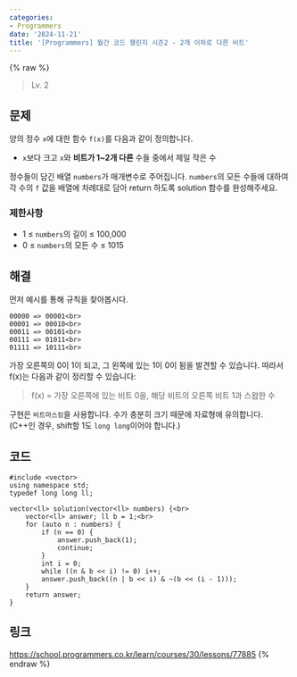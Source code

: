 ```yaml
---
categories:
- Programmers
date: '2024-11-21'
title: '[Programmers] 월간 코드 챌린지 시즌2 - 2개 이하로 다른 비트'
---
```


{% raw %}
> Lv. 2<br>

## 문제
양의 정수  `x`에 대한 함수  `f(x)`를 다음과 같이 정의합니다.

-   `x`보다 크고  `x`와  **비트가 1~2개 다른**  수들 중에서 제일 작은 수

정수들이 담긴 배열  `numbers`가 매개변수로 주어집니다.  `numbers`의 모든 수들에 대하여 각 수의  `f`  값을 배열에 차례대로 담아 return 하도록 solution 함수를 완성해주세요.

### 제한사항
-   1 ≤  `numbers`의 길이 ≤ 100,000
-   0 ≤  `numbers`의 모든 수 ≤ 1015

## 해결
먼저 예시를 통해 규칙을 찾아봅시다.
```
00000 => 00001<br>
00001 => 00010<br>
00011 => 00101<br>
00111 => 01011<br>
01111 => 10111<br>
```

가장 오른쪽의 0이 1이 되고, 그 왼쪽에 있는 1이 0이 됨을 발견할 수 있습니다. 따라서 f(x)는 다음과 같이 정리할 수 있습니다:
> f(x) = 가장 오른쪽에 있는 비트 0을, 해당 비트의 오른쪽 비트 1과 스왑한 수<br>

구현은 `비트마스킹`을 사용합니다. 수가 충분히 크기 때문에 자료형에 유의합니다. (C++인 경우, shift할 1도 `long long`이어야 합니다.)

## 코드
```
#include <vector>
using namespace std;
typedef long long ll;

vector<ll> solution(vector<ll> numbers) {<br>
    vector<ll> answer; ll b = 1;<br>
    for (auto n : numbers) {
        if (n == 0) {
            answer.push_back(1);
            continue;
        }
        int i = 0;
        while ((n & b << i) != 0) i++;
        answer.push_back((n | b << i) & ~(b << (i - 1)));
    }
    return answer;
}
```

## 링크
https://school.programmers.co.kr/learn/courses/30/lessons/77885
{% endraw %}
